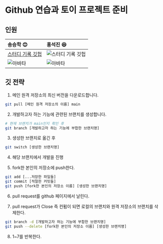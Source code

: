# Github 연습과 토이 프로젝트 준비

## 인원

| 송승학 :blush:                                                | 홍석진 :laughing:                                        |
| :------------------------------------------------------------ | :------------------------------------------------------- |
| [스터디 기록 깃헙](https://github.com/PisoDev77/study-visang) | ![스터디 기록 깃헙](https://github.com/hongoov/study)    |
| ![아바타](https://avatars.githubusercontent.com/Pisodev77)    | ![아바타](https://avatars.githubusercontent.com/hongoov) |

## 깃 전략

1. 메인 원격 저장소의 최신 버전을 다운로드합니다.

```bash
git pull [메인 원격 저장소의 이름] main
```

2. 개발하고자 하는 기능에 관련된 브랜치를 생성합니다.

```bash
# 현재 브랜치가 main인지 확인 후
git branch [개발하고자 하는 기능에 부합한 브랜치명]
```

3. 생성한 브랜치로 옮긴 후

```bash
git switch [생성한 브랜치명]
```

4. 해당 브랜치에서 개발을 진행

5. fork한 본인의 저장소에 push한다.

```bash
git add [...저장한 파일들]
git commit [적절한 커밋들]
git push [fork한 본인의 저장소 이름] [생성한 브랜치명]
```

6. pull request를 github 페이지에서 날린다.

7. pull request가 Close 즉 컨펌이 되면 로컬의 브랜치와 원격 저장소의 브랜치를 삭제한다.

```bash
git branch -d [개발하고자 하는 기능에 부합한 브랜치명]
git push --delete [fork한 본인의 저장소 이름] [생성한 브랜치명]
```

8. 1~7를 반복한다.
